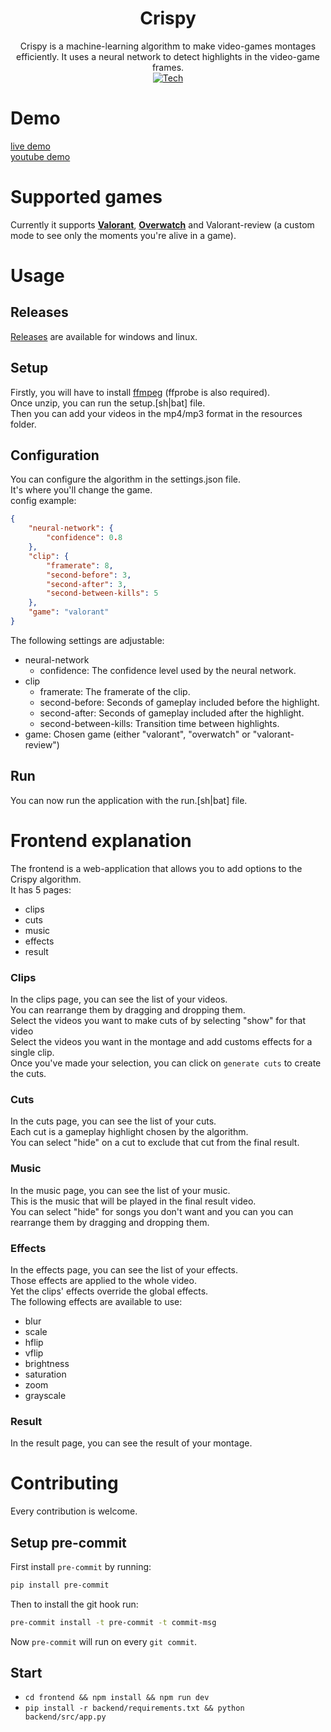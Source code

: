 <div align="center">

# Crispy
Crispy is a machine-learning algorithm to make video-games montages efficiently.
It uses a neural network to detect highlights in the video-game frames.\
[![Tech](https://skillicons.dev/icons?i=python,svelte,ts,css,html,docker,bash)](https://skillicons.dev)


</div>

# Demo
[live demo](https://crispy.gyroskan.com/)\
[youtube demo](https://www.youtube.com/watch?v=svT-Z_MkAfw)

# Supported games 
Currently it supports **[Valorant](https://playvalorant.com/)**, **[Overwatch](https://playoverwatch.com/)** and Valorant-review (a custom mode to see only the moments you're alive in a game).
# Usage
## Releases
[Releases](https://github.com/Flowtter/crispy/releases) are available for windows and linux.

## Setup
Firstly, you will have to install [ffmpeg](https://ffmpeg.org/about.html) (ffprobe is also required).\
Once unzip, you can run the setup.[sh|bat] file.\
Then you can add your videos in the mp4/mp3 format in the resources folder.
## Configuration
You can configure the algorithm in the settings.json file.\
It's where you'll change the game.\
config example:
```json
{
    "neural-network": {
        "confidence": 0.8
    },
    "clip": {
        "framerate": 8,
        "second-before": 3,
        "second-after": 3,
        "second-between-kills": 5
    },
    "game": "valorant"
}
```
The following settings are adjustable:
- neural-network
    - confidence: The confidence level used by the neural network.
- clip
    - framerate: The framerate of the clip.
    - second-before: Seconds of gameplay included before the highlight.
    - second-after: Seconds of gameplay included after the highlight.
    - second-between-kills: Transition time between highlights.
- game: Chosen game (either "valorant", "overwatch" or "valorant-review")

## Run
You can now run the application with the run.[sh|bat] file.

# Frontend explanation
The frontend is a web-application that allows you to add options to the Crispy algorithm.\
It has 5 pages:
- clips
- cuts
- music
- effects
- result

### Clips
In the clips page, you can see the list of your videos.\
You can rearrange them by dragging and dropping them.\
Select the videos you want to make cuts of by selecting "show" for that video \
Select the videos you want in the montage and add customs effects for a single clip.\
Once you've made your selection, you can click on `generate cuts` to create the cuts.

### Cuts
In the cuts page, you can see the list of your cuts.\
Each cut is a gameplay highlight chosen by the algorithm. \
You can select "hide" on a cut to exclude that cut from the final result.

### Music
In the music page, you can see the list of your music.\
This is the music that will be played in the final result video. \
You can select "hide" for songs you don't want and you can you can rearrange them by dragging and dropping them.

### Effects
In the effects page, you can see the list of your effects.\
Those effects are applied to the whole video.\
Yet the clips' effects override the global effects.\
The following effects are available to use:
- blur
- scale
- hflip
- vflip
- brightness
- saturation
- zoom
- grayscale

### Result
In the result page, you can see the result of your montage.

# Contributing
Every contribution is welcome.
## Setup pre-commit
First install `pre-commit` by running:
```sh
pip install pre-commit
```
Then to install the git hook run:
```sh
pre-commit install -t pre-commit -t commit-msg
```

Now `pre-commit` will run on every `git commit`.


## Start
- `cd frontend && npm install && npm run dev`
- `pip install -r backend/requirements.txt && python backend/src/app.py`
